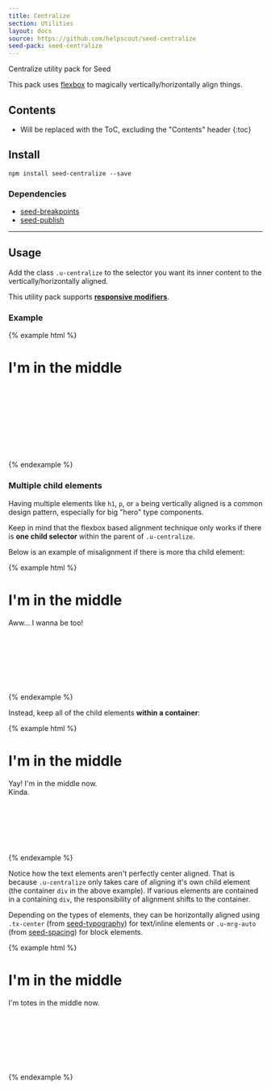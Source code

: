 ```yaml
---
title: Centralize
section: Utilities
layout: docs
source: https://github.com/helpscout/seed-centralize
seed-pack: seed-centralize
---
```


Centralize utility pack for Seed

This pack uses [flexbox](https://philipwalton.github.io/solved-by-flexbox/demos/vertical-centering/) to magically vertically/horizontally align things.

## Contents

* Will be replaced with the ToC, excluding the "Contents" header
{:toc}

## Install

```
npm install seed-centralize --save
```


### Dependencies

* [seed-breakpoints](/packs/seed-breakpoints)
* [seed-publish](/packs/seed-publish)



---


## Usage

Add the class `.u-centralize` to the selector you want its inner content to the vertically/horizontally aligned.

This utility pack supports **[responsive modifiers](/packs/seed-breakpoints/#responsive-modifiers)**.

### Example

{% example html %}
<div class="u-centralize t-bg-blue-200" style="height: 200px;">
  <h1>I'm in the middle</h1>
</div>
{% endexample %}


### Multiple child elements

Having multiple elements like `h1`, `p`, or `a` being vertically aligned is a common design pattern, especially for big "hero" type components.

Keep in mind that the flexbox based alignment technique only works if there is **one child selector** within the parent of `.u-centralize`.

Below is an example of misalignment if there is more tha child element:

{% example html %}
<div class="u-centralize t-bg-blue-200" style="height: 200px;">
  <h1>I'm in the middle</h1>
  <p>Aww… I wanna be too!</p>
</div>
{% endexample %}

Instead, keep all of the child elements **within a container**:

{% example html %}
<div class="u-centralize t-bg-blue-200" style="height: 200px;">
  <div>
    <h1>I'm in the middle</h1>
    <p>
      Yay! I'm in the middle now.<br>
      Kinda.
    </p>
  </div>
</div>
{% endexample %}

Notice how the text elements aren't perfectly center aligned. That is because `.u-centralize` only takes care of aligning it's own child element (the container `div` in the above example). If various elements are contained in a containing `div`, the responsibility of alignment shifts to the container.

Depending on the types of elements, they can be horizontally aligned using `.tx-center` (from [seed-typography](/packs/seed-typography)) for text/inline elements or `.u-mrg-auto` (from [seed-spacing](/packs/seed-spacing)) for block elements.

{% example html %}
<div class="u-centralize t-bg-blue-200" style="height: 200px;">
  <div class="tx-center">
    <h1>I'm in the middle</h1>
    <p>I'm totes in the middle now.</p>
  </div>
</div>
{% endexample %}

